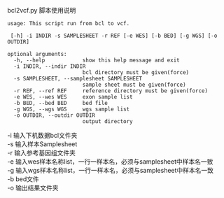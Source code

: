 bcl2vcf.py 脚本使用说明

    usage: This script run from bcl to vcf.
    
     [-h] -i INDIR -s SAMPLESHEET -r REF [-e WES] [-b BED] [-g WGS] [-o OUTDIR]
    
    optional arguments:
      -h, --help            show this help message and exit
      -i INDIR, --indir INDIR
                            bcl directory must be given(force)
      -s SAMPLESHEET, --samplesheet SAMPLESHEET
                            sample sheet must be given(force)
      -r REF, --ref REF     reference directory must be given(force)
      -e WES, --wes WES     exon sample list
      -b BED, --bed BED     bed file
      -g WGS, --wgs WGS     wgs sample list
      -o OUTDIR, --outdir OUTDIR
                            output directory

-i  输入下机数据bcl文件夹<br>
-s  输入样本Samplesheet<br>
-r  输入参考基因组文件夹<br>
-e  输入wes样本名称list，一行一样本名，必须与samplesheet中样本名一致<br>
-g  输入wgs样本名称list，一行一样本名，必须与samplesheet中样本名一致<br>
-b  bed文件<br>
-o  输出结果文件夹<br>

